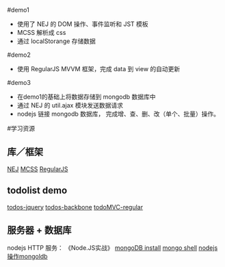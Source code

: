 #demo1 
- 使用了 NEJ 的 DOM 操作、事件监听和 JST 模板
- MCSS 解析成 css
- 通过 localStorange 存储数据

#demo2
- 使用 RegularJS MVVM 框架，完成 data 到 view 的自动更新

#demo3
- 在demo1的基础上将数据存储到 mongodb 数据库中
- 通过 NEJ 的 util.ajax 模块发送数据请求
- nodejs 链接 mongodb 数据库， 完成增、查、删、改（单个、批量）操作。

#学习资源
## 库／框架
[NEJ](http://nej.netease.com/help/index.html)
[MCSS](https://github.com/leeluolee/mcss)
[RegularJS](https://github.com/regularjs/regular)

## todolist demo
[todos-jquery](https://github.com/tastejs/todomvc/tree/gh-pages/examples/jquery)
[todos-backbone](https://github.com/tastejs/todomvc/tree/gh-pages/examples/backbone)
[todoMVC-regular](http://regularjs.github.io/guide/zh/demo/todomvc.html)

## 服务器 + 数据库
nodejs HTTP 服务： 《Node.JS实战》
[mongoDB install](https://docs.mongodb.com/manual/tutorial/install-mongodb-on-os-x/)
[mongo shell](https://docs.mongodb.com/manual/mongo/)
[nodejs 操作mongoldb](http://mongodb.github.io/node-mongodb-native/2.1/tutorials/)

